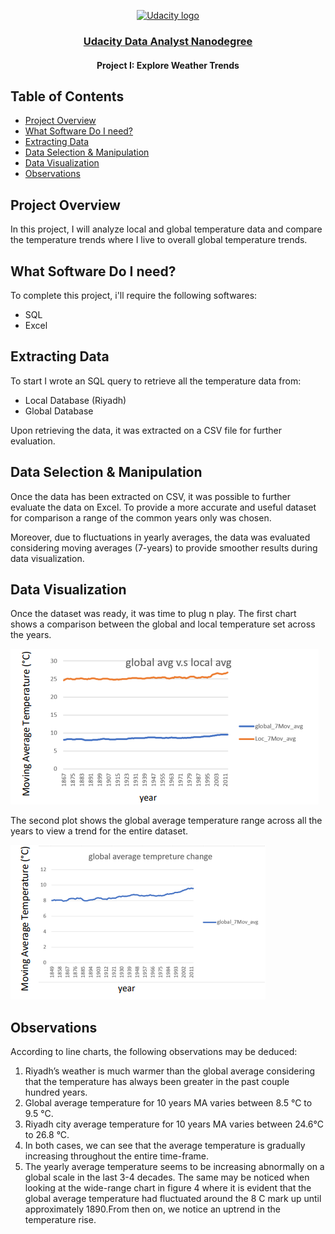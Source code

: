 <p align="center">
  <a href="https://www.udacity.com/">
    <img src='https://course_report_production.s3.amazonaws.com/rich/rich_files/rich_files/5511/s300/udacity-logo.png' alt="Udacity logo" width = 100px>
   </a>
</p>

<h3 align="center"><a href = "https://www.udacity.com/course/data-analyst-nanodegree--nd002"> Udacity Data Analyst Nanodegree </a></h3>
<h4 align="center">Project I: Explore Weather Trends</h4>

## Table of Contents
- [Project Overview](#project_overview)
- [What Software Do I need?](#what_i_need)
- [Extracting Data](#extracting_data)
- [Data Selection & Manipulation](#data_s&m)
- [Data Visualization](#dv)
- [Observations](#observations)

## Project Overview <a name="project_overview"></a>
In this project, I will analyze local and global temperature data and compare the temperature trends where I live to overall global temperature trends.

## What Software Do I need? <a name="what_i_need"></a>
To complete this project, i'll require the following softwares:
- SQL
- Excel

## Extracting Data <a name="extracting_data"></a>
To start I wrote an SQL query to retrieve all the temperature data from:
- Local Database (Riyadh)
- Global Database

Upon retrieving the data, it was extracted on a CSV file for further evaluation.

## Data Selection & Manipulation <a name="data_s&m"></a>
Once the data has been extracted on CSV, it was possible to further evaluate the data on Excel. To provide a more accurate and useful dataset for comparison a range of the common years only was chosen.

Moreover, due to fluctuations in yearly averages, the data was evaluated considering moving averages (7-years) to provide smoother results during data visualization. 

## Data Visualization <a name="dv"></a>
Once the dataset was ready, it was time to plug n play. The first chart shows a comparison between the global and local temperature set across the years.<br>

![globalVsLocal](imges/global%20vs%20local.png)<br>

The second plot shows the global average temperature range across all the years to view a trend for the entire dataset.<br>

![globalVsLocal](imges/global.png)<br>

## Observations <a name="observations"></a>
According to line charts, the following observations may be deduced:
1) Riyadh’s weather is much warmer than the global average considering that
the temperature has always been greater in the past couple hundred years. <br />
2) Global average temperature for 10 years MA varies between 8.5 °C to 9.5 °C. <br />
3) Riyadh city average temperature for 10 years MA varies between 24.6°C to 
26.8 °C. <br />
4) In both cases, we can see that the average temperature is gradually increasing
throughout the entire time-frame. <br />
5) The yearly average temperature seems to be increasing abnormally on a global
scale in the last 3-4 decades. The same may be noticed when looking at the
wide-range chart in figure 4 where it is evident that the global average
temperature had fluctuated around the 8 C mark up until approximately 
1890.From then on, we notice an uptrend in the temperature rise. <br />
